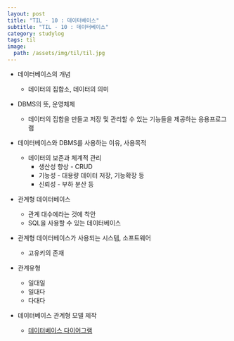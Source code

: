 ```yaml
---
layout: post
title: "TIL - 10 : 데이터베이스"
subtitle: "TIL - 10 : 데이터베이스"
category: studylog
tags: til
image:
  path: /assets/img/til/til.jpg
---
```


* 데이터베이스의 개념  
  * 데이터의 집합소, 데이터의 의미  

* DBMS의 뜻, 운영체제  
  * 데이터의 집합을 만들고 저장 및 관리할 수 있는 기능들을 제공하는 응용프로그램  

* 데이터베이스와 DBMS를 사용하는 이유, 사용목적  
  * 데이터의 보존과 체계적 관리  
    * 생산성 향상 - CRUD  
    * 기능성 - 대용량 데이터 저장, 기능확장 등  
    * 신뢰성 - 부하 분산 등  


* 관계형 데이터베이스  
  * 관계 대수에라는 것에 착안  
  * SQL을 사용할 수 있는 데이터베이스  

* 관계형 데이터베이스가 사용되는 시스템, 소프트웨어  
  * 고유키의 존재  

* 관계유형  
  * 일대일  
  * 일대다  
  * 다대다  

* 데이터베이스 관계형 모델 제작
  * [데이터베이스 다이어그램](https://dbdiagram.io/)